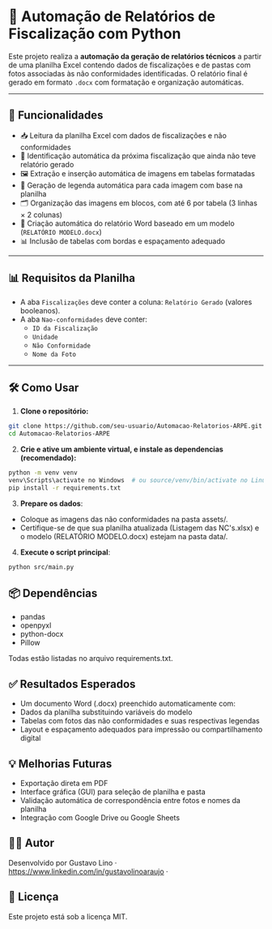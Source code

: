 # 📄 Automação de Relatórios de Fiscalização com Python

Este projeto realiza a **automação da geração de relatórios técnicos** a partir de uma planilha Excel contendo dados de fiscalizações e de pastas com fotos associadas às não conformidades identificadas. O relatório final é gerado em formato `.docx` com formatação e organização automáticas.

---

## 🚀 Funcionalidades

- 📥 Leitura da planilha Excel com dados de fiscalizações e não conformidades
- 🧠 Identificação automática da próxima fiscalização que ainda não teve relatório gerado
- 🖼️ Extração e inserção automática de imagens em tabelas formatadas
- 📝 Geração de legenda automática para cada imagem com base na planilha
- 🗂️ Organização das imagens em blocos, com até 6 por tabela (3 linhas × 2 colunas)
- 📄 Criação automática do relatório Word baseado em um modelo (`RELATÓRIO MODELO.docx`)
- 📊 Inclusão de tabelas com bordas e espaçamento adequado

---

## 📊 Requisitos da Planilha

- A aba `Fiscalizações` deve conter a coluna: `Relatório Gerado` (valores booleanos).
- A aba `Nao-conformidades` deve conter:
  - `ID da Fiscalização`
  - `Unidade`
  - `Não Conformidade`
  - `Nome da Foto`

---

## 🛠️ Como Usar

1. **Clone o repositório:**

```bash
git clone https://github.com/seu-usuario/Automacao-Relatorios-ARPE.git
cd Automacao-Relatorios-ARPE
```

2. **Crie e ative um ambiente virtual, e instale as dependencias (recomendado):**

```bash
python -m venv venv
venv\Scripts\activate no Windows  # ou source/venv/bin/activate no Linux
pip install -r requirements.txt
```

3. **Prepare os dados**:
- Coloque as imagens das não conformidades na pasta assets/.
- Certifique-se de que sua planilha atualizada (Listagem das NC's.xlsx) e o modelo (RELATÓRIO MODELO.docx) estejam na pasta data/.

4. **Execute o script principal**:

```bash
python src/main.py
```

## 📦 Dependências
- pandas
- openpyxl
- python-docx
- Pillow

Todas estão listadas no arquivo requirements.txt.

## ✅ Resultados Esperados
- Um documento Word (.docx) preenchido automaticamente com:
- Dados da planilha substituindo variáveis do modelo
- Tabelas com fotos das não conformidades e suas respectivas legendas
- Layout e espaçamento adequados para impressão ou compartilhamento digital

## 💡 Melhorias Futuras
- Exportação direta em PDF
- Interface gráfica (GUI) para seleção de planilha e pasta
- Validação automática de correspondência entre fotos e nomes da planilha
- Integração com Google Drive ou Google Sheets

## 🧑‍💻 Autor
Desenvolvido por Gustavo Lino · https://www.linkedin.com/in/gustavolinoaraujo ·

## 📄 Licença
Este projeto está sob a licença MIT.